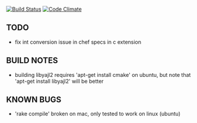 
[![Build Status](https://travis-ci.org/lamont-granquist/ffi-yajl.png)](https://travis-ci.org/lamont-granquist/ffi-yajl)  [![Code Climate](https://codeclimate.com/github/lamont-granquist/ffi-yajl.png)](https://codeclimate.com/github/lamont-granquist/ffi-yajl)

## TODO

- fix int conversion issue in chef specs in c extension

## BUILD NOTES

- building libyajl2 requires 'apt-get install cmake' on ubuntu, but note
  that 'apt-get install libyajl2' will be better

## KNOWN BUGS

- 'rake compile' broken on mac, only tested to work on linux (ubuntu)
